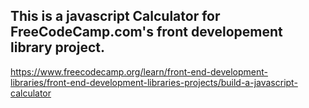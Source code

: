 ## This is a javascript Calculator for FreeCodeCamp.com's front developement library project.

https://www.freecodecamp.org/learn/front-end-development-libraries/front-end-development-libraries-projects/build-a-javascript-calculator
